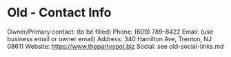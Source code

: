 # Old - Contact Info

Owner/Primary contact: (to be filled)
Phone: (609) 789-8422
Email: (use business email or owner email)
Address: 340 Hamilton Ave, Trenton, NJ 08611
Website: https://www.thepartyspot.biz
Social: see old-social-links.md
